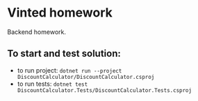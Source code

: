 # Vinted homework
Backend homework.

## To start and test solution:    
  - to run project: `dotnet run --project DiscountCalculator/DiscountCalculator.csproj`  
  - to run tests: `dotnet test DiscountCalculator.Tests/DiscountCalculator.Tests.csproj`  
